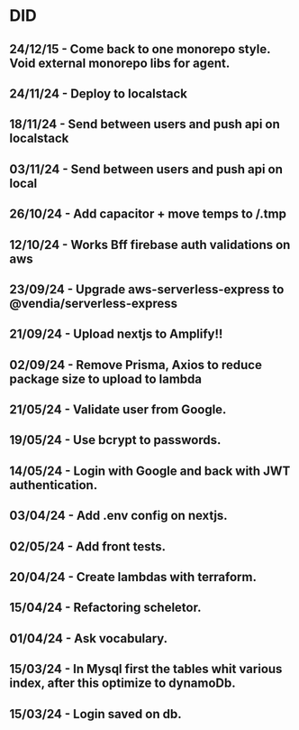 # DID

## 24/12/15 - Come back to one monorepo style. Void external monorepo libs for agent.

## 24/11/24 - Deploy to localstack

## 18/11/24 - Send between users and push api on localstack

## 03/11/24 - Send between users and push api on local

## 26/10/24 - Add capacitor + move temps to /.tmp

## 12/10/24 - Works Bff firebase auth validations on aws

## 23/09/24 - Upgrade aws-serverless-express to @vendia/serverless-express

## 21/09/24 - Upload nextjs to Amplify!!

## 02/09/24 - Remove Prisma, Axios to reduce package size to upload to lambda

## 21/05/24 - Validate user from Google.

## 19/05/24 - Use bcrypt to passwords.

## 14/05/24 - Login with Google and back with JWT authentication.

## 03/04/24 - Add .env config on nextjs.

## 02/05/24 - Add front tests.

## 20/04/24 - Create lambdas with terraform.

## 15/04/24 - Refactoring scheletor.

## 01/04/24 - Ask vocabulary.

## 15/03/24 - In Mysql first the tables whit various index, after this optimize to dynamoDb.

## 15/03/24 - Login saved on db.
